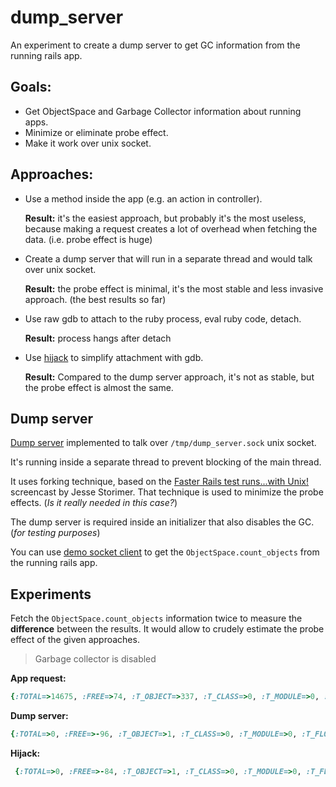 dump_server
===========

An experiment to create a dump server to get GC information from the running rails app.

Goals:
-----
- Get ObjectSpace and Garbage Collector information about running apps.
- Minimize or eliminate probe effect.
- Make it work over unix socket.


Approaches:
-----
- Use a method inside the app (e.g. an action in controller).

  **Result:** it's the easiest approach, but probably it's the most useless, because making a request creates a lot of overhead when fetching the data. (i.e. probe effect is huge)

- Create a dump server that will run in a separate thread and would talk over unix socket.

  **Result:** the probe effect is minimal, it's the most stable and less invasive approach. (the best results so far)

- Use raw gdb to attach to the ruby process, eval ruby code, detach.

  **Result:** process hangs after detach

- Use [hijack](https://github.com/ileitch/hijack) to simplify attachment with gdb.

  **Result:** Compared to the dump server approach, it's not as stable, but the probe effect is almost the same.


Dump server
------
[Dump server](lib/dump_server.rb) implemented to talk over `/tmp/dump_server.sock` unix socket.

It's running inside a separate thread to prevent blocking of the main thread.

It uses forking technique, based on the [Faster Rails test runs...with Unix!](http://www.jstorimer.com/blogs/workingwithcode/8136295-screencast-faster-rails-test-runs-with-unix) screencast by Jesse Storimer. That technique is used to minimize the probe effects. (*Is it really needed in this case?*)

The dump server is required inside an initializer that also disables the GC. (*for testing purposes*)

You can use [demo socket client](lib/dump_client.rb) to get the `ObjectSpace.count_objects` from the running rails app.


Experiments
----------

Fetch the `ObjectSpace.count_objects` information twice to measure the **difference** between the results.
It would allow to crudely estimate the probe effect of the given approaches.
> Garbage collector is disabled

**App request:**
```ruby
{:TOTAL=>14675, :FREE=>74, :T_OBJECT=>337, :T_CLASS=>0, :T_MODULE=>0, :T_FLOAT=>0, :T_STRING=>7834, :T_REGEXP=>26, :T_ARRAY=>3133, :T_HASH=>295, :T_STRUCT=>54, :T_BIGNUM=>0, :T_FILE=>5, :T_DATA=>636, :T_MATCH=>427, :T_COMPLEX=>0, :T_RATIONAL=>0, :T_NODE=>1854, :T_ICLASS=>0}
```

**Dump server:**
```ruby
{:TOTAL=>0, :FREE=>-96, :T_OBJECT=>1, :T_CLASS=>0, :T_MODULE=>0, :T_FLOAT=>0, :T_STRING=>0, :T_REGEXP=>0, :T_ARRAY=>47, :T_HASH=>0, :T_STRUCT=>0, :T_BIGNUM=>0, :T_FILE=>1, :T_DATA=>47, :T_MATCH=>0, :T_COMPLEX=>0, :T_RATIONAL=>0, :T_NODE=>0, :T_ICLASS=>0}
```

**Hijack:**
```ruby
 {:TOTAL=>0, :FREE=>-84, :T_OBJECT=>1, :T_CLASS=>0, :T_MODULE=>0, :T_FLOAT=>0, :T_STRING=>38, :T_REGEXP=>0, :T_ARRAY=>25, :T_HASH=>1, :T_STRUCT=>0, :T_BIGNUM=>0, :T_FILE=>0, :T_DATA=>15, :T_MATCH=>0, :T_COMPLEX=>0, :T_RATIONAL=>0, :T_NODE=>4, :T_ICLASS=>0}
```
